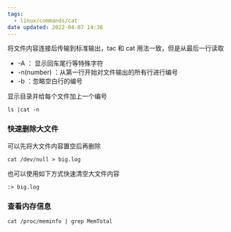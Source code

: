 ```yaml
---
tags:
  - linux/commands/cat
date updated: 2022-04-07 14:38
---
```


将文件内容连接后传输到标准输出，tac 和 cat 用法一致，但是从最后一行读取

- -A ： 显示回车尾行等特殊字符
- -n(number) ：从第一行开始对文件输出的所有行进行编号
- -b ：忽略空白行的编号

显示目录并给每个文件加上一个编号

```shell
ls |cat -n
```

### 快速删除大文件

可以先将大文件内容置空后再删除

```shell
cat /dev/null > big.log
```

也可以使用如下方式快速清空大文件内容

```shell
:> big.log
```

### 查看内存信息

```shell
cat /proc/meminfo | grep MemTotal
```
